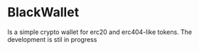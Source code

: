 # BlackWallet

Is a simple crypto wallet for erc20 and erc404-like tokens. The development is stil in progress

